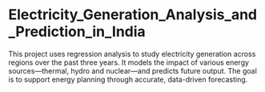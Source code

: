 # Electricity_Generation_Analysis_and_Prediction_in_India
This project uses regression analysis to study electricity generation across regions over the past three years. It models the impact of various energy sources—thermal, hydro and nuclear—and predicts future output. The goal is to support energy planning through accurate, data-driven forecasting.  
